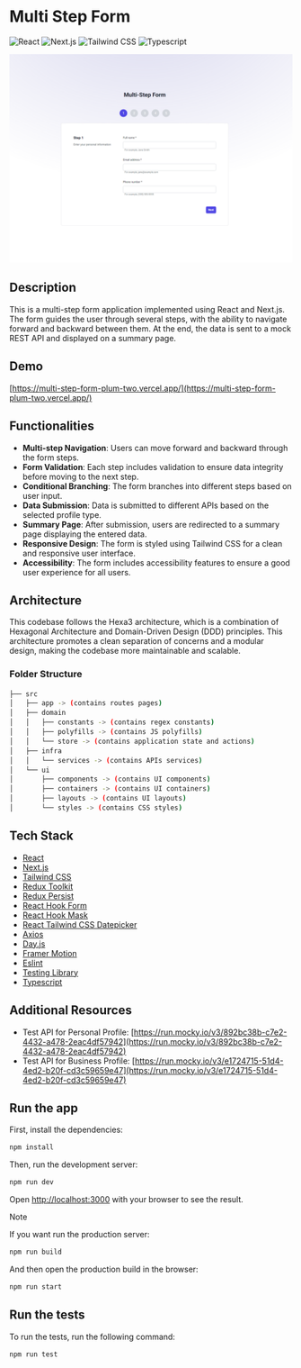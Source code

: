 # Multi Step Form

![React](https://img.shields.io/badge/React-v18-deepskyblue?logo=react)
![Next.js](https://img.shields.io/badge/Next.js-v14-white?logo=next.js)
![Tailwind CSS](https://img.shields.io/badge/Tailwind%20CSS-v3-cyan?logo=Tailwind%20CSS)
![Typescript](https://img.shields.io/badge/Typescript-v5-blue?logo=typescript)

![Preview](https://raw.githubusercontent.com/yammusic/multi-step-form/main/public/preview.png)

## Description

This is a multi-step form application implemented using React and Next.js. The form guides the user through several steps, with the ability to navigate forward and backward between them. At the end, the data is sent to a mock REST API and displayed on a summary page.

## Demo

[https://multi-step-form-plum-two.vercel.app/](https://multi-step-form-plum-two.vercel.app/)

## Functionalities

- **Multi-step Navigation**: Users can move forward and backward through the form steps.
- **Form Validation**: Each step includes validation to ensure data integrity before moving to the next step.
- **Conditional Branching**: The form branches into different steps based on user input.
- **Data Submission**: Data is submitted to different APIs based on the selected profile type.
- **Summary Page**: After submission, users are redirected to a summary page displaying the entered data.
- **Responsive Design**: The form is styled using Tailwind CSS for a clean and responsive user interface.
- **Accessibility**: The form includes accessibility features to ensure a good user experience for all users.

## Architecture

This codebase follows the Hexa3 architecture, which is a combination of Hexagonal Architecture and Domain-Driven Design (DDD) principles. This architecture promotes a clean separation of concerns and a modular design, making the codebase more maintainable and scalable.

### Folder Structure

```bash
├── src
│   ├── app -> (contains routes pages)
│   ├── domain
│   │   ├── constants -> (contains regex constants)
│   │   ├── polyfills -> (contains JS polyfills)
│   │   └── store -> (contains application state and actions)
│   ├── infra
│   │   └── services -> (contains APIs services)
│   └── ui
│       ├── components -> (contains UI components)
│       ├── containers -> (contains UI containers)
│       ├── layouts -> (contains UI layouts)
│       └── styles -> (contains CSS styles)
```

## Tech Stack

- [React](https://reactjs.dev/)
- [Next.js](https://nextjs.org/)
- [Tailwind CSS](https://tailwindcss.com/)
- [Redux Toolkit](https://redux-toolkit.js.org/)
- [Redux Persist](https://github.com/rt2zz/redux-persist)
- [React Hook Form](https://react-hook-form.com/)
- [React Hook Mask](https://github.com/lucasbasquerotto/react-masked-input)
- [React Tailwind CSS Datepicker](https://react-tailwindcss-datepicker.vercel.app/)
- [Axios](https://axios-http.com/)
- [Day.js](https://day.js.org/)
- [Framer Motion](https://www.framer.com/motion/)
- [Eslint](https://eslint.org/)
- [Testing Library](https://testing-library.com/)
- [Typescript](https://www.typescriptlang.org/)

## Additional Resources

- Test API for Personal Profile: [https://run.mocky.io/v3/892bc38b-c7e2-4432-a478-2eac4df57942](https://run.mocky.io/v3/892bc38b-c7e2-4432-a478-2eac4df57942)
- Test API for Business Profile: [https://run.mocky.io/v3/e1724715-51d4-4ed2-b20f-cd3c59659e47](https://run.mocky.io/v3/e1724715-51d4-4ed2-b20f-cd3c59659e47)

## Run the app

First, install the dependencies:

```bash
npm install
```

Then, run the development server:

```bash
npm run dev
```

Open [http://localhost:3000](http://localhost:3000) with your browser to see the result.

> [!NOTE]
> If you want run the production server:
>
> ```bash
> npm run build
> ```
>
> And then open the production build in the browser:
>
> ```bash
> npm run start
> ```

## Run the tests

To run the tests, run the following command:

```bash
npm run test
```
